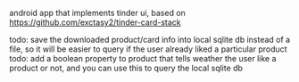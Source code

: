 android app that implements tinder ui, based on https://github.com/exctasy2/tinder-card-stack

todo: save the downloaded product/card info into local sqlite db instead of a file, so it will be easier to query if the user already liked a particular product
todo: add a boolean property to product that tells weather the user like a product or not, and you can use this to query the local sqlite db